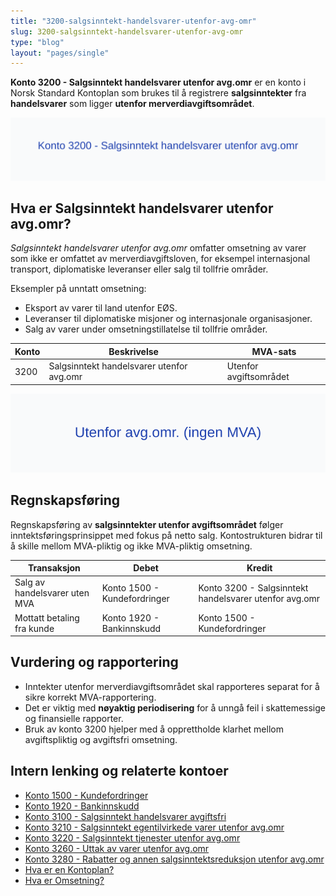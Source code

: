 ```yaml
---
title: "3200-salgsinntekt-handelsvarer-utenfor-avg-omr"
slug: 3200-salgsinntekt-handelsvarer-utenfor-avg-omr
type: "blog"
layout: "pages/single"
---
```


**Konto 3200 - Salgsinntekt handelsvarer utenfor avg.omr** er en konto i Norsk Standard Kontoplan som brukes til å registrere **salgsinntekter** fra **handelsvarer** som ligger **utenfor merverdiavgiftsområdet**.

![Illustrasjon av Konto 3200 - Salgsinntekt handelsvarer utenfor avg.omr](3200-salgsinntekt-handelsvarer-utenfor-avg-omr-image.svg)

## Hva er Salgsinntekt handelsvarer utenfor avg.omr?

*Salgsinntekt handelsvarer utenfor avg.omr* omfatter omsetning av varer som ikke er omfattet av merverdiavgiftsloven, for eksempel internasjonal transport, diplomatiske leveranser eller salg til tollfrie områder.

Eksempler på unntatt omsetning:
* Eksport av varer til land utenfor EØS.
* Leveranser til diplomatiske misjoner og internasjonale organisasjoner.
* Salg av varer under omsetningstillatelse til tollfrie områder.

| Konto | Beskrivelse                               | MVA-sats               |
|-------|-------------------------------------------|------------------------|
| 3200  | Salgsinntekt handelsvarer utenfor avg.omr | Utenfor avgiftsområdet |

![Avgiftsområde uten MVA](3200-mva-utenfor-avg-omr.svg)

## Regnskapsføring

Regnskapsføring av **salgsinntekter utenfor avgiftsområdet** følger inntektsføringsprinsippet med fokus på netto salg. Kontostrukturen bidrar til å skille mellom MVA-pliktig og ikke MVA-pliktig omsetning.

| Transaksjon                   | Debet                        | Kredit                                                |
|-------------------------------|------------------------------|-------------------------------------------------------|
| Salg av handelsvarer uten MVA | Konto 1500 - Kundefordringer | Konto 3200 - Salgsinntekt handelsvarer utenfor avg.omr |
| Mottatt betaling fra kunde    | Konto 1920 - Bankinnskudd    | Konto 1500 - Kundefordringer                          |

## Vurdering og rapportering

* Inntekter utenfor merverdiavgiftsområdet skal rapporteres separat for å sikre korrekt MVA-rapportering.
* Det er viktig med **nøyaktig periodisering** for å unngå feil i skattemessige og finansielle rapporter.
* Bruk av konto 3200 hjelper med å opprettholde klarhet mellom avgiftspliktig og avgiftsfri omsetning.

## Intern lenking og relaterte kontoer

* [Konto 1500 - Kundefordringer](/blogs/kontoplan/1500-kundefordringer "Konto 1500 - Kundefordringer")
* [Konto 1920 - Bankinnskudd](/blogs/kontoplan/1920-bankinnskudd "Konto 1920 - Bankinnskudd")
* [Konto 3100 - Salgsinntekt handelsvarer avgiftsfri](/blogs/kontoplan/3100-salgsinntekt-handelsvarer-avgiftsfri "Konto 3100 - Salgsinntekt handelsvarer avgiftsfri")
* [Konto 3210 - Salgsinntekt egentilvirkede varer utenfor avg.omr](/blogs/kontoplan/3210-salgsinntekt-egentilvirkede-varer-utenfor-avg-omr "Konto 3210 - Salgsinntekt egentilvirkede varer utenfor avg.omr")
* [Konto 3220 - Salgsinntekt tjenester utenfor avg.omr](/blogs/kontoplan/3220-salgsinntekt-tjenester-utenfor-avg-omr "Konto 3220 - Salgsinntekt tjenester utenfor avg.omr")
* [Konto 3260 - Uttak av varer utenfor avg.omr](/blogs/kontoplan/3260-uttak-av-varer-utenfor-avg-omr "Konto 3260 - Uttak av varer utenfor avg.omr")
* [Konto 3280 - Rabatter og annen salgsinntektsreduksjon utenfor avg.omr](/blogs/kontoplan/3280-rabatter-og-annen-salgsinntektsreduksjon-utenfor-avg-omr "Konto 3280 - Rabatter og annen salgsinntektsreduksjon utenfor avg.omr")
* [Hva er en Kontoplan?](/blogs/regnskap/hva-er-kontoplan "Hva er en Kontoplan? Komplett Guide til Kontoplaner i Norsk Regnskap")
* [Hva er Omsetning?](/blogs/regnskap/hva-er-omsetning "Hva er Omsetning? Komplett Guide til Omsetning i Regnskap og Skatt")
